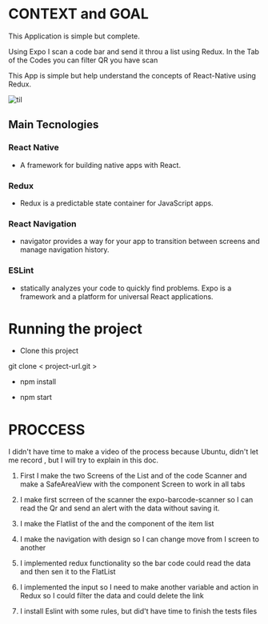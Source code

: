 # CONTEXT  and GOAL

This Application is simple but complete.

Using Expo I scan a code bar and send it throu a list using Redux. In the Tab of the Codes you can filter QR you have scan 

This App is simple but help understand the concepts of React-Native using Redux.

![til](./app/assets/scanBar.gif)


## Main Tecnologies 

### React Native 

* A framework for building native apps with React.

### Redux
* Redux is a predictable state container for JavaScript apps.

### React Navigation

* navigator provides a way for your app to transition between screens and manage navigation history. 

### ESLint 

* statically analyzes your code to quickly find problems.
Expo is a framework and a platform for universal React applications.

# Running the project

* Clone this project

git clone < project-url.git >

* npm install

* npm start

# PROCCESS

I didn't have time to make a video of the process because Ubuntu, didn't let me record , but I will try to explain in this doc.

1. First I make the two Screens of the List and of the  code Scanner and make a SafeAreaView with the component Screen to work in all tabs

2. I make first scrreen of the scanner the expo-barcode-scanner so I can read the Qr and send an alert with the data without saving it.

3. I make the Flatlist of the and the component of the item list

4. I make the navigation with design so I can change move from I screen to another 

5. I implemented redux functionality so the bar code could read the data and then sen it to the FlatList

6. I implemented the input so I need to make another variable and action in Redux so I could filter the data and could delete the link 

7. I install Eslint with some rules, but did't have time to finish the tests files
